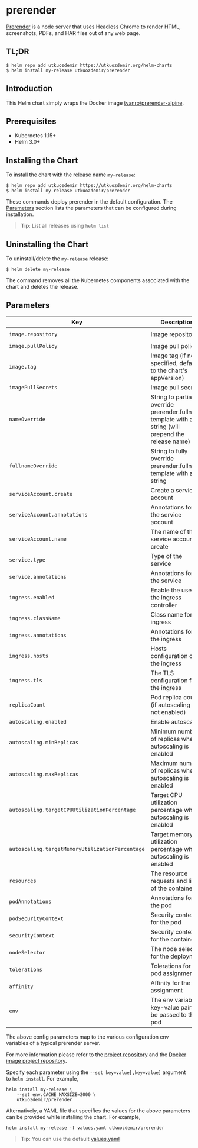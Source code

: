 # prerender

[Prerender](https://github.com/prerender/prerender) is a node server that uses 
Headless Chrome to render HTML, screenshots, PDFs, and HAR files out of any web page.

## TL;DR

```console
$ helm repo add utkuozdemir https://utkuozdemir.org/helm-charts
$ helm install my-release utkuozdemir/prerender
```

## Introduction

This Helm chart simply wraps the Docker image 
[tvanro/prerender-alpine](https://github.com/tvanro/prerender-alpine).

## Prerequisites

- Kubernetes 1.15+
- Helm 3.0+

## Installing the Chart

To install the chart with the release name `my-release`:

```console
$ helm repo add utkuozdemir https://utkuozdemir.org/helm-charts
$ helm install my-release utkuozdemir/prerender
```

These commands deploy prerender in the default configuration.
The [Parameters](#parameters) section lists the parameters
that can be configured during installation.

> **Tip**: List all releases using `helm list`

## Uninstalling the Chart

To uninstall/delete the `my-release` release:

```console
$ helm delete my-release
```

The command removes all the Kubernetes components associated with the chart and deletes the release.

## Parameters

| Key | Description | Default |
|-----|------|---------|
| `image.repository` | Image repository | `"docker.io/tvanro/prerender-alpine"` |
| `image.pullPolicy` | Image pull policy | `"IfNotPresent"` |
| `image.tag` | Image tag (if not specified, defaults to the chart's appVersion) | `""` |
| `imagePullSecrets` | Image pull secrets | `[]` |
| `nameOverride` | String to partially override prerender.fullname template with a string (will prepend the release name) | `""` |
| `fullnameOverride` | String to fully override prerender.fullname template with a string | `""` |
| `serviceAccount.create` | Create a service account | `true` |
| `serviceAccount.annotations` | Annotations for the service account | `{}` |
| `serviceAccount.name` | The name of the service account to create | `""` |
| `service.type` | Type of the service | `"ClusterIP"` |
| `service.annotations` | Annotations for the service | `{}` |
| `ingress.enabled` | Enable the use of the ingress controller | `false` |
| `ingress.className` | Class name for the ingress | `{}` |
| `ingress.annotations` | Annotations for the ingress | `{}` |
| `ingress.hosts` | Hosts configuration of the ingress | see [values.yaml](values.yaml) |
| `ingress.tls` | The TLS configuration for the ingress | `[]` |
| `replicaCount` | Pod replica count (if autoscaling is not enabled) | `1` |
| `autoscaling.enabled` | Enable autoscaling | `false`                                                      |
| `autoscaling.minReplicas` | Minimum number of replicas when autoscaling is enabled | `1`                                                          |
| `autoscaling.maxReplicas` | Maximum number of replicas when autoscaling is enabled | `10`                                                         |
| `autoscaling.targetCPUUtilizationPercentage` | Target CPU utilization percentage when autoscaling is enabled | `80`                                                        |
| `autoscaling.targetMemoryUtilizationPercentage` | Target memory utilization percentage when autoscaling is enabled | `nil`
| `resources` | The resource requests and limits of the container | `{}` |
| `podAnnotations` | Annotations for the pod | `{}` |
| `podSecurityContext` | Security context for the pod | `{}` |
| `securityContext` | Security context for the container | `{}` |
| `nodeSelector` | The node selector for the deployment | `{}` |
| `tolerations` | Tolerations for the pod assignment | `[]` |
| `affinity` | Affinity for the pod assignment | `{}` |
| `env` | The env variable key-value pairs to be passed to the pod | `{"NODE_ENV":"production"}` |

The above config parameters map to the various configuration env variables of a typical prerender server.

For more information please refer to the
[project repository](https://github.com/prerender/prerender) 
and the [Docker image project repository](https://github.com/tvanro/prerender-alpine).

Specify each parameter using the `--set key=value[,key=value]` argument to `helm install`. For example,

```console
helm install my-release \
    --set env.CACHE_MAXSIZE=2000 \
    utkuozdemir/prerender
```

Alternatively, a YAML file that specifies the values for the above parameters
can be provided while installing the chart. For example,

```console
helm install my-release -f values.yaml utkuozdemir/prerender
```

> **Tip**: You can use the default [values.yaml](values.yaml)
